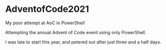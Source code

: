 # AdventofCode2021
My poor attempt at AoC in PowerShell

Attempting the annual Advent of Code event using only PowerShell.  

I was late to start this year, and petered out after just three and a half days.

